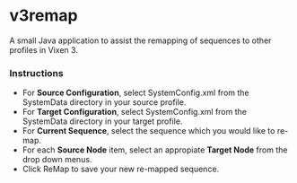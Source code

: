 v3remap
=======
A small Java application to assist the remapping of sequences to other profiles in Vixen 3.

### Instructions
- For **Source Configuration**, select SystemConfig.xml from the SystemData directory in your source profile.
- For **Target Configuration**, select SystemConfig.xml from the SystemData directory in your target profile.
- For **Current Sequence**, select the sequence which you would like to re-map.
- For each **Source Node** item, select an appropiate **Target Node** from the drop down menus.
- Click ReMap to save your new re-mapped sequence.

